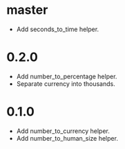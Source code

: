 # master
- Add seconds_to_time helper.

# 0.2.0
- Add number_to_percentage helper.
- Separate currency into thousands.

# 0.1.0
- Add number_to_currency helper.
- Add number_to_human_size helper.
